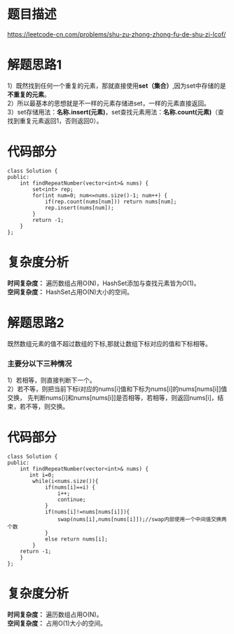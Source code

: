 # 题目描述
https://leetcode-cn.com/problems/shu-zu-zhong-zhong-fu-de-shu-zi-lcof/
# 解题思路1
1）既然找到任何一个重复的元素，那就直接使用**set（集合）**,因为set中存储的是**不重复的元素**。   
2）所以最基本的思想就是不一样的元素存储进set，一样的元素直接返回。  
3）set存储用法：**名称.insert(元素)**，set查找元素用法：**名称.count(元素)**（查找到重复元素返回1，否则返回0）。  
# 代码部分
```
class Solution {
public:
    int findRepeatNumber(vector<int>& nums) {
        set<int> rep;
        for(int num=0; num<=nums.size()-1; num++) {
            if(rep.count(nums[num])) return nums[num];
            rep.insert(nums[num]);
        }
        return -1;
    }
};
```
# 复杂度分析
**时间复杂度：** 遍历数组占用O(N)，HashSet添加与查找元素皆为*O*(1)。  
**空间复杂度：** HashSet占用O(N)大小的空间。
# 解题思路2
既然数组元素的值不超过数组的下标,那就让数组下标对应的值和下标相等。   
### 主要分以下三种情况
1）若相等，则直接判断下一个。   
2）若不等，则把当前下标i对应的nums[i]值和下标为nums[i]的nums[nums[i]]值交换，
先判断nums[i]和nums[nums[i]]是否相等，若相等，则返回nums[i]，结束，若不等，则交换。   
# 代码部分
```
class Solution {
public:
    int findRepeatNumber(vector<int>& nums) {
       int i=0;
        while(i<nums.size()){
            if(nums[i]==i) {
                i++;
                continue;
            }
            if(nums[i]!=nums[nums[i]]){
                swap(nums[i],nums[nums[i]]);//swap内部使用一个中间值交换两个数
            }
            else return nums[i];
        }
    return -1;
    }
};
```
# 复杂度分析
**时间复杂度：** 遍历数组占用O(N)。  
**空间复杂度：** 占用O(1)大小的空间。
